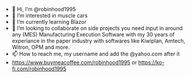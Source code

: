 - 👋 Hi, I’m @robinhood1995
- 👀 I’m interested in muscle cars
- 🌱 I’m currently learning Blazor
- 💞️ I’m looking to collaborate on side projects you need input in around any (MES) Manufacturing Execution Software with my 30 years of experiance in the paper industry with softwares like Kiwiplan, Amtech, Witron, OPM and more.
- 📫 How to reach me, my username and add the @yahoo.com after it
- https://www.buymeacoffee.com/robinhood1995 or https://ko-fi.com/robinhood1995

<!---
robinhood1995/robinhood1995 is a ✨ special ✨ repository because its `README.md` (this file) appears on your GitHub profile.
You can click the Preview link to take a look at your changes.
--->
